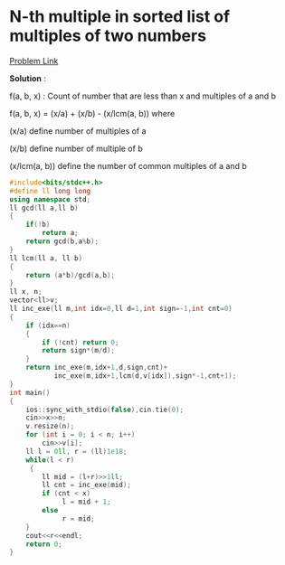 # N-th multiple in sorted list of multiples of two numbers

[Problem Link](https://codeforces.com/group/MEqF8b6wBT/contest/277493/problem/M)

**Solution** :

f(a, b, x) :  Count of number that are less than x and multiples of a and b

f(a, b, x) = (x/a) + (x/b) - (x/lcm(a, b)) where 

(x/a) define number of multiples of a

(x/b) define number of multiple of b 

(x/lcm(a, b)) define the number of common multiples  of a and b

```cpp
#include<bits/stdc++.h>
#define ll long long
using namespace std;
ll gcd(ll a,ll b)
{
    if(!b)
        return a;
    return gcd(b,a%b);
}
ll lcm(ll a, ll b)
{
    return (a*b)/gcd(a,b);
}
ll x, n;
vector<ll>v;
ll inc_exe(ll m,int idx=0,ll d=1,int sign=-1,int cnt=0)
{
    if (idx==n)
    {
        if (!cnt) return 0;
        return sign*(m/d);
    }
    return inc_exe(m,idx+1,d,sign,cnt)+
           inc_exe(m,idx+1,lcm(d,v[idx]),sign*-1,cnt+1);
}
int main()
{
    ios::sync_with_stdio(false),cin.tie(0);
    cin>>x>>n;
    v.resize(n);
    for (int i = 0; i < n; i++)
        cin>>v[i];
    ll l = 0ll, r = (ll)1e18;
    while(l < r)
     {
        ll mid = (l+r)>>1ll;
        ll cnt = inc_exe(mid);
        if (cnt < x)
             l = mid + 1;
        else
             r = mid;
    }
    cout<<r<<endl;
    return 0;
}

```
